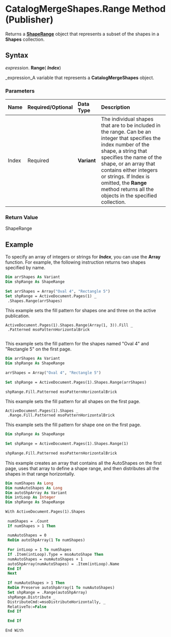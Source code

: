 
# CatalogMergeShapes.Range Method (Publisher)

Returns a  **[ShapeRange](c85967c9-af43-747d-7e0b-64ddc22c84be.md)** object that represents a subset of the shapes in a **Shapes** collection.


## Syntax

 _expression_. **Range**( **_Index_**)

 _expression_A variable that represents a  **CatalogMergeShapes** object.


### Parameters



|**Name**|**Required/Optional**|**Data Type**|**Description**|
|:-----|:-----|:-----|:-----|
|Index|Required| **Variant**|The individual shapes that are to be included in the range. Can be an integer that specifies the index number of the shape, a string that specifies the name of the shape, or an array that contains either integers or strings. If Index is omitted, the  **Range** method returns all the objects in the specified collection.|

### Return Value

ShapeRange


## Example

To specify an array of integers or strings for  **_Index_**, you can use the  **Array** function. For example, the following instruction returns two shapes specified by name.


```vb
Dim arrShapes As Variant 
Dim shpRange As ShapeRange 
 
Set arrShapes = Array("Oval 4", "Rectangle 5") 
Set shpRange = ActiveDocument.Pages(1) _ 
 .Shapes.Range(arrShapes)
```

This example sets the fill pattern for shapes one and three on the active publication.




```
ActiveDocument.Pages(1).Shapes.Range(Array(1, 3)).Fill _ 
 .Patterned msoPatternHorizontalBrick
```




```

```

This example sets the fill pattern for the shapes named "Oval 4" and "Rectangle 5" on the first page.




```vb
Dim arrShapes As Variant 
Dim shpRange As ShapeRange 
 
arrShapes = Array("Oval 4", "Rectangle 5") 
 
Set shpRange = ActiveDocument.Pages(1).Shapes.Range(arrShapes) 
 
shpRange.Fill.Patterned msoPatternHorizontalBrick
```

This example sets the fill pattern for all shapes on the first page.




```
ActiveDocument.Pages(1).Shapes _ 
 .Range.Fill.Patterned msoPatternHorizontalBrick
```

This example sets the fill pattern for shape one on the first page.




```vb
Dim shpRange As ShapeRange 
 
Set shpRange = ActiveDocument.Pages(1).Shapes.Range(1) 
 
shpRange.Fill.Patterned msoPatternHorizontalBrick
```

This example creates an array that contains all the AutoShapes on the first page, uses that array to define a shape range, and then distributes all the shapes in that range horizontally.




```vb
Dim numShapes As Long 
Dim numAutoShapes As Long 
Dim autoShpArray As Variant 
Dim intLoop As Integer 
Dim shpRange As ShapeRange 
 
With ActiveDocument.Pages(1).Shapes 
 
 numShapes = .Count 
 If numShapes > 1 Then 
 
 numAutoShapes = 0 
 ReDim autoShpArray(1 To numShapes) 
 
 For intLoop = 1 To numShapes 
 If .Item(intLoop).Type = msoAutoShape Then 
 numAutoShapes = numAutoShapes + 1 
 autoShpArray(numAutoShapes) = .Item(intLoop).Name 
 End If 
 Next 
 
 If numAutoShapes > 1 Then 
 ReDim Preserve autoShpArray(1 To numAutoShapes) 
 Set shpRange = .Range(autoShpArray) 
 shpRange.Distribute _ 
 DistributeCmd:=msoDistributeHorizontally, _ 
 RelativeTo:=False 
 End If 
 
 End If 
 
End With
```

